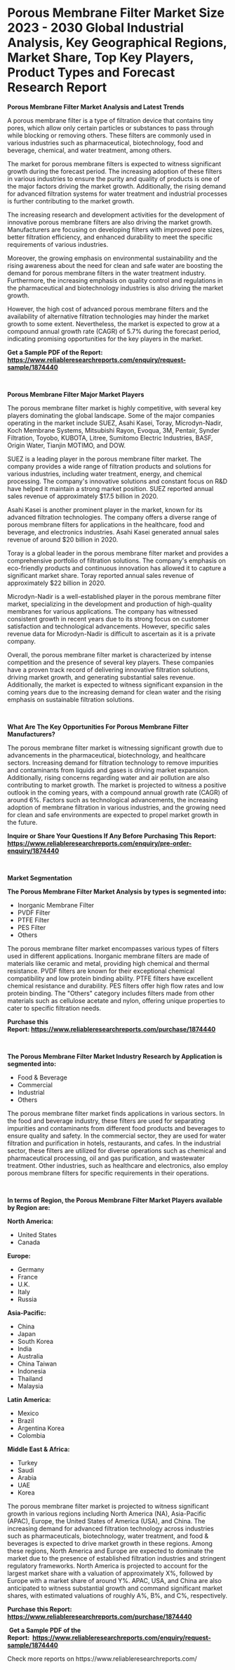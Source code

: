 <p><h1>Porous Membrane Filter Market Size 2023 - 2030 Global Industrial Analysis, Key Geographical Regions, Market Share, Top Key Players, Product Types and Forecast Research Report</h1></p><p><strong>Porous Membrane Filter Market Analysis and Latest Trends</strong></p>
<p><p>A porous membrane filter is a type of filtration device that contains tiny pores, which allow only certain particles or substances to pass through while blocking or removing others. These filters are commonly used in various industries such as pharmaceutical, biotechnology, food and beverage, chemical, and water treatment, among others.</p><p>The market for porous membrane filters is expected to witness significant growth during the forecast period. The increasing adoption of these filters in various industries to ensure the purity and quality of products is one of the major factors driving the market growth. Additionally, the rising demand for advanced filtration systems for water treatment and industrial processes is further contributing to the market growth.</p><p>The increasing research and development activities for the development of innovative porous membrane filters are also driving the market growth. Manufacturers are focusing on developing filters with improved pore sizes, better filtration efficiency, and enhanced durability to meet the specific requirements of various industries.</p><p>Moreover, the growing emphasis on environmental sustainability and the rising awareness about the need for clean and safe water are boosting the demand for porous membrane filters in the water treatment industry. Furthermore, the increasing emphasis on quality control and regulations in the pharmaceutical and biotechnology industries is also driving the market growth.</p><p>However, the high cost of advanced porous membrane filters and the availability of alternative filtration technologies may hinder the market growth to some extent. Nevertheless, the market is expected to grow at a compound annual growth rate (CAGR) of 5.7% during the forecast period, indicating promising opportunities for the key players in the market.</p></p>
<p><strong>Get a Sample PDF of the Report:&nbsp; <a href="https://www.reliableresearchreports.com/enquiry/request-sample/1874440">https://www.reliableresearchreports.com/enquiry/request-sample/1874440</a></strong></p>
<p>&nbsp;</p>
<p><strong>Porous Membrane Filter Major Market Players</strong></p>
<p><p>The porous membrane filter market is highly competitive, with several key players dominating the global landscape. Some of the major companies operating in the market include SUEZ, Asahi Kasei, Toray, Microdyn-Nadir, Koch Membrane Systems, Mitsubishi Rayon, Evoqua, 3M, Pentair, Synder Filtration, Toyobo, KUBOTA, Litree, Sumitomo Electric Industries, BASF, Origin Water, Tianjin MOTIMO, and DOW.</p><p>SUEZ is a leading player in the porous membrane filter market. The company provides a wide range of filtration products and solutions for various industries, including water treatment, energy, and chemical processing. The company's innovative solutions and constant focus on R&D have helped it maintain a strong market position. SUEZ reported annual sales revenue of approximately $17.5 billion in 2020.</p><p>Asahi Kasei is another prominent player in the market, known for its advanced filtration technologies. The company offers a diverse range of porous membrane filters for applications in the healthcare, food and beverage, and electronics industries. Asahi Kasei generated annual sales revenue of around $20 billion in 2020.</p><p>Toray is a global leader in the porous membrane filter market and provides a comprehensive portfolio of filtration solutions. The company's emphasis on eco-friendly products and continuous innovation has allowed it to capture a significant market share. Toray reported annual sales revenue of approximately $22 billion in 2020.</p><p>Microdyn-Nadir is a well-established player in the porous membrane filter market, specializing in the development and production of high-quality membranes for various applications. The company has witnessed consistent growth in recent years due to its strong focus on customer satisfaction and technological advancements. However, specific sales revenue data for Microdyn-Nadir is difficult to ascertain as it is a private company.</p><p>Overall, the porous membrane filter market is characterized by intense competition and the presence of several key players. These companies have a proven track record of delivering innovative filtration solutions, driving market growth, and generating substantial sales revenue. Additionally, the market is expected to witness significant expansion in the coming years due to the increasing demand for clean water and the rising emphasis on sustainable filtration solutions.</p></p>
<p>&nbsp;</p>
<p><strong>What Are The Key Opportunities For Porous Membrane Filter Manufacturers?</strong></p>
<p><p>The porous membrane filter market is witnessing significant growth due to advancements in the pharmaceutical, biotechnology, and healthcare sectors. Increasing demand for filtration technology to remove impurities and contaminants from liquids and gases is driving market expansion. Additionally, rising concerns regarding water and air pollution are also contributing to market growth. The market is projected to witness a positive outlook in the coming years, with a compound annual growth rate (CAGR) of around 6%. Factors such as technological advancements, the increasing adoption of membrane filtration in various industries, and the growing need for clean and safe environments are expected to propel market growth in the future.</p></p>
<p><strong>Inquire or Share Your Questions If Any Before Purchasing This Report: <a href="https://www.reliableresearchreports.com/enquiry/pre-order-enquiry/1874440">https://www.reliableresearchreports.com/enquiry/pre-order-enquiry/1874440</a></strong></p>
<p>&nbsp;</p>
<p><strong>Market Segmentation</strong></p>
<p><strong>The Porous Membrane Filter Market Analysis by types is segmented into:</strong></p>
<p><ul><li>Inorganic Membrane Filter</li><li>PVDF Filter</li><li>PTFE Filter</li><li>PES Filter</li><li>Others</li></ul></p>
<p><p>The porous membrane filter market encompasses various types of filters used in different applications. Inorganic membrane filters are made of materials like ceramic and metal, providing high chemical and thermal resistance. PVDF filters are known for their exceptional chemical compatibility and low protein binding ability. PTFE filters have excellent chemical resistance and durability. PES filters offer high flow rates and low protein binding. The "Others" category includes filters made from other materials such as cellulose acetate and nylon, offering unique properties to cater to specific filtration needs.</p></p>
<p><strong>Purchase this Report:&nbsp;<a href="https://www.reliableresearchreports.com/purchase/1874440">https://www.reliableresearchreports.com/purchase/1874440</a></strong></p>
<p>&nbsp;</p>
<p><strong>The Porous Membrane Filter Market Industry Research by Application is segmented into:</strong></p>
<p><ul><li>Food & Beverage</li><li>Commercial</li><li>Industrial</li><li>Others</li></ul></p>
<p><p>The porous membrane filter market finds applications in various sectors. In the food and beverage industry, these filters are used for separating impurities and contaminants from different food products and beverages to ensure quality and safety. In the commercial sector, they are used for water filtration and purification in hotels, restaurants, and cafes. In the industrial sector, these filters are utilized for diverse operations such as chemical and pharmaceutical processing, oil and gas purification, and wastewater treatment. Other industries, such as healthcare and electronics, also employ porous membrane filters for specific requirements in their operations.</p></p>
<p>&nbsp;</p>
<p><strong>In terms of Region, the Porous Membrane Filter Market Players available by Region are:</strong></p>
<p>
    <p> <strong> North America: </strong>
        <ul>
            <li>United States</li>
            <li>Canada</li>
        </ul>
        </p> 
    <p> <strong> Europe: </strong>
        <ul>
            <li>Germany</li>
            <li>France</li>
            <li>U.K.</li>
            <li>Italy</li>
            <li>Russia</li>
        </ul>
        </p> 
    <p> <strong> Asia-Pacific: </strong>
        <ul>
            <li>China</li>
            <li>Japan</li>
            <li>South Korea</li>
            <li>India</li>
            <li>Australia</li>
            <li>China Taiwan</li>
            <li>Indonesia</li>
            <li>Thailand</li>
            <li>Malaysia</li>
        </ul>
        </p> 
    <p> <strong> Latin America: </strong>
        <ul>
            <li>Mexico</li>
            <li>Brazil</li>
            <li>Argentina Korea</li>
            <li>Colombia</li>
        </ul>
        </p> 
    <p> <strong> Middle East & Africa: </strong>
        <ul>
            <li>Turkey</li>
            <li>Saudi</li>
            <li>Arabia</li>
            <li>UAE</li>
            <li>Korea</li>
        </ul>
    </p>
    </p>
<p><p>The porous membrane filter market is projected to witness significant growth in various regions including North America (NA), Asia-Pacific (APAC), Europe, the United States of America (USA), and China. The increasing demand for advanced filtration technology across industries such as pharmaceuticals, biotechnology, water treatment, and food & beverages is expected to drive market growth in these regions. Among these regions, North America and Europe are expected to dominate the market due to the presence of established filtration industries and stringent regulatory frameworks. North America is projected to account for the largest market share with a valuation of approximately X%, followed by Europe with a market share of around Y%. APAC, USA, and China are also anticipated to witness substantial growth and command significant market shares, with estimated valuations of roughly A%, B%, and C%, respectively.</p></p>
<p><strong>Purchase this Report: <a href="https://www.reliableresearchreports.com/purchase/1874440">https://www.reliableresearchreports.com/purchase/1874440</a></strong></p>
<p>&nbsp;<strong>Get a Sample PDF of the Report:&nbsp;&nbsp;<a href="https://www.reliableresearchreports.com/enquiry/request-sample/1874440">https://www.reliableresearchreports.com/enquiry/request-sample/1874440</a></strong></p>
<p><strong></strong></p>
<p>Check more reports on https://www.reliableresearchreports.com/</p>